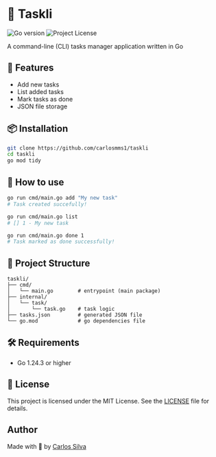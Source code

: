 # 📝 Taskli

![Go version](https://img.shields.io/github/go-mod/go-version/carlosmms1/taskli)
![Project License](https://img.shields.io/github/license/carlosmms1/taskli)

A command-line (CLI) tasks manager application written in Go

## 🚀 Features

- Add new tasks
- List added tasks
- Mark tasks as done
- JSON file storage

## 📦 Installation

```bash
git clone https://github.com/carlosmms1/taskli
cd taskli
go mod tidy
```

## 🎉 How to use

```bash
go run cmd/main.go add "My new task"
# Task created succefully!

go run cmd/main.go list
# [] 1 - My new task

go run cmd/main.go done 1
# Task marked as done successfully!
```

## 📁 Project Structure

```
taskli/
├── cmd/
│   └── main.go        # entrypoint (main package)
├── internal/
│   └── task/
│       └── task.go    # task logic
├── tasks.json         # generated JSON file
└── go.mod             # go dependencies file
```

## 🛠️ Requirements

- Go 1.24.3 or higher

## 📃 License

This project is licensed under the MIT License. See the [LICENSE](./LICENSE) file for details.

## Author

Made with 🤍 by [Carlos Silva](https://github.com/carlosmms1)
